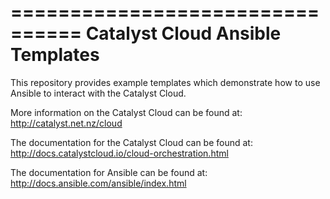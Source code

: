 ================================
Catalyst Cloud Ansible Templates
================================

This repository provides example templates which demonstrate how to use Ansible to interact with the Catalyst Cloud.

More information on the Catalyst Cloud can be found at:
http://catalyst.net.nz/cloud

The documentation for the Catalyst Cloud can be found at:
http://docs.catalystcloud.io/cloud-orchestration.html

The documentation for Ansible can be found at:
http://docs.ansible.com/ansible/index.html
